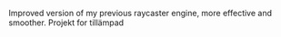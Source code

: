 Improved version of my previous raycaster engine, more effective and smoother. Projekt for tillämpad
